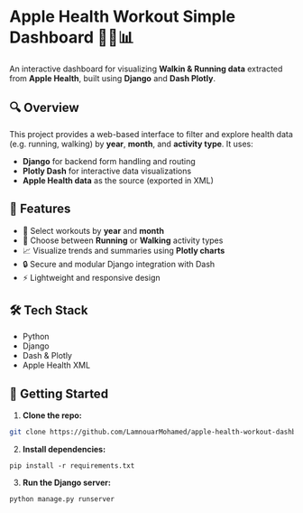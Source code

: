 # Apple Health Workout Simple Dashboard 🏃‍♂️📊

An interactive dashboard for visualizing **Walkin & Running data** extracted from **Apple Health**, built using **Django** and **Dash Plotly**.

## 🔍 Overview

This project provides a web-based interface to filter and explore health data (e.g. running, walking) by **year**, **month**, and **activity type**. It uses:

- **Django** for backend form handling and routing
- **Plotly Dash** for interactive data visualizations
- **Apple Health data** as the source (exported in XML)

## 🎯 Features

- 📅 Select workouts by **year** and **month**
- 🏃 Choose between **Running** or **Walking** activity types
- 📈 Visualize trends and summaries using **Plotly charts**
- 🔒 Secure and modular Django integration with Dash
- ⚡ Lightweight and responsive design

## 🛠️ Tech Stack

- Python
- Django
- Dash & Plotly
- Apple Health XML

## 🚀 Getting Started

1. **Clone the repo:**

```bash
git clone https://github.com/LamnouarMohamed/apple-health-workout-dashboard-django-plotly.git
```

2. **Install dependencies:**

```
pip install -r requirements.txt
```

3. **Run the Django server:**
```
python manage.py runserver
```
